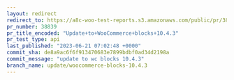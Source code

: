 ```yaml
---
layout: redirect
redirect_to: https://a8c-woo-test-reports.s3.amazonaws.com/public/pr/38839/api/index.html
pr_number: 38839
pr_title_encoded: "Update+to+WooCommerce+blocks+10.4.3"
pr_test_type: api
last_published: "2023-06-21 07:02:48 +0000"
commit_sha: de8a9ac6f6f913470683e7899bdbf0ad34d2198a
commit_message: "update to wc blocks 10.4.3"
branch_name: update/woocommerce-blocks-10.4.3
---
```

